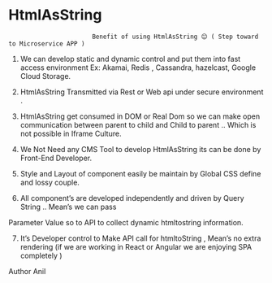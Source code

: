 # HtmlAsString

                           Benefit of using HtmlAsString 😊 ( Step toward to Microservice APP )

1.	We can develop static and dynamic control and put them into fast access environment Ex:
Akamai, Redis , Cassandra, hazelcast, Google Cloud Storage.

2.	HtmlAsString  Transmitted via Rest or Web api under secure environment .

3.	 HtmlAsString   get consumed in DOM or Real Dom so we can make open communication between parent to child and 
Child to parent .. Which is not possible in Iframe Culture.

4.	We Not Need any CMS Tool to develop HtmlAsString its can be done by Front-End Developer.

5.	Style and Layout of  component easily be maintain by Global CSS define and lossy couple.

6.	All component’s are developed independently and driven by Query String .. Mean’s we can pass

Parameter Value so  to API to collect dynamic htmltostring information.

7.	It’s  Developer control to Make API call for htmltoString , Mean’s no extra rendering 
(if we are working in React or Angular we are enjoying SPA completely )

         
       
Author
Anil
